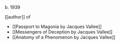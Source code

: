 b. 1939

[[author]] of
- [[Passport to Magonia by Jacques Vallee]]
- [[Messengers of Deception by Jacques Vallee]]
- [[Anatomy of a Phenomenon by Jacques Vallee]]